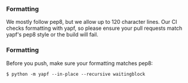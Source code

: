### Formatting
We mostly follow pep8, but we allow up to 120 character lines.  Our CI checks formatting with yapf, so please ensure your pull requests match yapf's pep8 style or the build will fail.

### Formatting
Before you push, make sure your formatting matches pep8:
```
$ python -m yapf --in-place --recursive waitingblock
```

